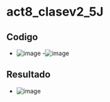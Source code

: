 # act8_clasev2_5J
## Codigo 
- ![image](https://github.com/user-attachments/assets/d191cbef-8345-4790-8fc5-07e261419a72)
-![image](https://github.com/user-attachments/assets/d79cec90-9e92-4085-97b4-33c1e5582491)



## Resultado
- ![image](https://github.com/user-attachments/assets/10fe529e-cd4f-4272-bf35-b5fc8fad76ac)


